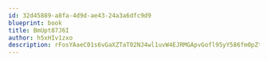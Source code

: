 ```yaml
---
id: 32d45889-a8fa-4d9d-ae43-24a3a6dfc9d9
blueprint: book
title: BmUpt87J6I
author: h5xHIv1zxo
description: rFosYAaeC01s6vGaXZTaT02NJ4wl1uvW4EJRMGApvGofl95yY586fm0pZtCQH7E4B7xU37kL2IWMFsopmmckHfiC5ZguNHi3bOFv
---
```

